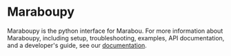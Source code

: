 # Maraboupy 

Maraboupy is the python interface for Marabou. For more information about Maraboupy, including
setup, troubleshooting, examples, API documentation, and a developer's guide, see our 
[documentation](https://neuralnetworkverification.github.io/Marabou/).
